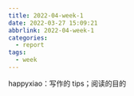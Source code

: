 ```yaml
---
title: 2022-04-week-1
date: 2022-03-27 15:09:21
abbrlink: 2022-04-week-1
categories:
  - report
tags:
  - week
---
```


happyxiao：写作的 tips；阅读的目的



